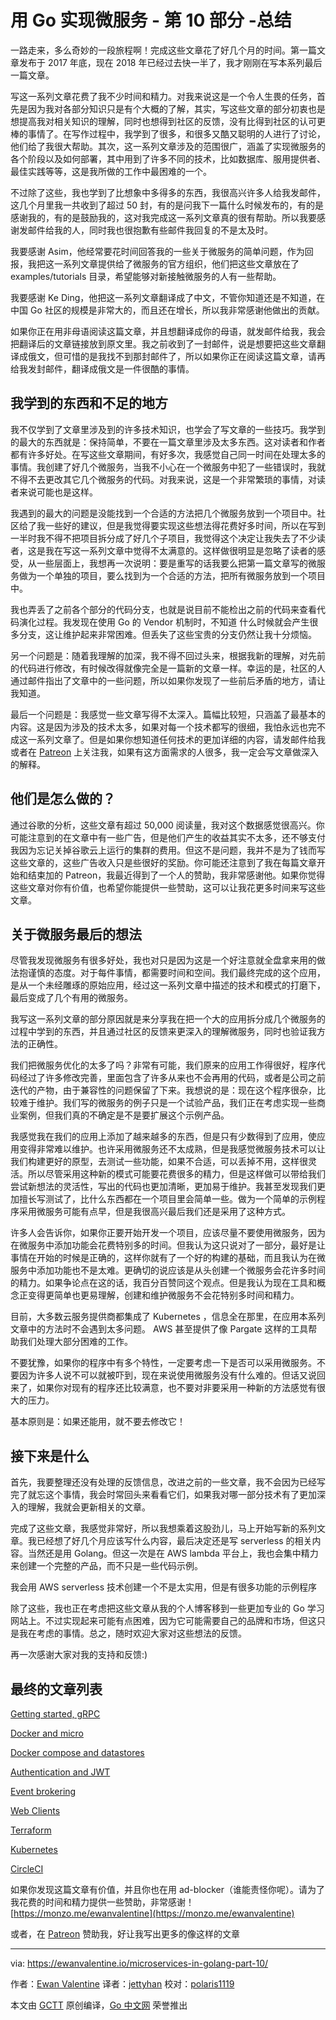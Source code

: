 # 用 Go 实现微服务 - 第 10 部分 -总结

一路走来，多么奇妙的一段旅程啊！完成这些文章花了好几个月的时间。第一篇文章发布于 2017 年底，现在 2018 年已经过去快一半了，我才刚刚在写本系列最后一篇文章。

写这一系列文章花费了我不少时间和精力。对我来说这是一个令人生畏的任务，首先是因为我对各部分知识只是有个大概的了解，其实，写这些文章的部分初衷也是想提高我对相关知识的理解，同时也想得到社区的反馈，没有比得到社区的认可更棒的事情了。在写作过程中，我学到了很多，和很多又酷又聪明的人进行了讨论，他们给了我很大帮助。其次，这一系列文章涉及的范围很广，涵盖了实现微服务的各个阶段以及如何部署，其中用到了许多不同的技术，比如数据库、服用提供者、最佳实践等等，这是我所做的工作中最困难的一个。

不过除了这些，我也学到了比想象中多得多的东西，我很高兴许多人给我发邮件，这几个月里我一共收到了超过 50 封，有的是问我下一篇什么时候发布的，有的是感谢我的，有的是鼓励我的，这对我完成这一系列文章真的很有帮助。所以我要感谢发邮件给我的人，同时我也很抱歉有些邮件我回复的不是太及时。

我要感谢 Asim，他经常要花时间回答我的一些关于微服务的简单问题，作为回报，我把这一系列文章提供给了微服务的官方组织，他们把这些文章放在了 examples/tutorials 目录，希望能够对新接触微服务的人有一些帮助。

我要感谢 Ke Ding，他把这一系列文章翻译成了中文，不管你知道还是不知道，在中国 Go 社区的规模是非常大的，而且还在增长，所以我非常感谢他做出的贡献。

如果你正在用非母语阅读这篇文章，并且想翻译成你的母语，就发邮件给我，我会把翻译后的文章链接放到原文里。我之前收到了一封邮件，说是想要把这些文章翻译成俄文，但可惜的是我找不到那封邮件了，所以如果你正在阅读这篇文章，请再给我发封邮件，翻译成俄文是一件很酷的事情。

## 我学到的东西和不足的地方

我不仅学到了文章里涉及到的许多技术知识，也学会了写文章的一些技巧。我学到的最大的东西就是：保持简单，不要在一篇文章里涉及太多东西。这对读者和作者都有许多好处。在写这些文章期间，有好多次，我感觉自己同一时间在处理太多的事情。我创建了好几个微服务，当我不小心在一个微服务中犯了一些错误时，我就不得不去更改其它几个微服务的代码。对我来说，这是一个非常繁琐的事情，对读者来说可能也是这样。

我遇到的最大的问题是没能找到一个合适的方法把几个微服务放到一个项目中。社区给了我一些好的建议，但是我觉得要实现这些想法得花费好多时间，所以在写到一半时我不得不把项目拆分成了好几个子项目，我觉得这个决定让我失去了不少读者，这是我在写这一系列文章中觉得不太满意的。这样做很明显是忽略了读者的感受，从一些层面上，我想再一次说明：要是重写的话我要么把第一篇文章写的微服务做为一个单独的项目，要么找到为一个合适的方法，把所有微服务放到一个项目中。

我也弄丢了之前各个部分的代码分支，也就是说目前不能检出之前的代码来查看代码演化过程。我发现在使用 Go 的 Vendor 机制时，不知道 什么时候就会产生很多分支，这让维护起来非常困难。但丢失了这些宝贵的分支仍然让我十分烦恼。

另一个问题是：随着我理解的加深，我不得不回过头来，根据我新的理解，对先前的代码进行修改，有时候改得就像完全是一篇新的文章一样。幸运的是，社区的人通过邮件指出了文章中的一些问题，所以如果你发现了一些前后矛盾的地方，请让我知道。

最后一个问题是：我感觉一些文章写得不太深入。篇幅比较短，只涵盖了最基本的内容。这是因为涉及的技术太多，如果对每一个技术都写的很细，我怕永远也完不成这一系列文章了。但是如果你想知道任何技术的更加详细的内容，请发邮件给我或者在 [Patreon](https://www.patreon.com/ewanvalentine) 上关注我，如果有这方面需求的人很多，我一定会写文章做深入的解释。

## 他们是怎么做的？

通过谷歌的分析，这些文章有超过 50,000 阅读量，我对这个数据感觉很高兴。你可能注意到的在文章中有一些广告，但是他们产生的收益其实不太多，还不够支付我因为忘记关掉谷歌云上运行的集群的费用。但这不是问题，我并不是为了钱而写这些文章的，这些广告收入只是些很好的奖励。你可能还注意到了我在每篇文章开始和结束加的 Patreon，我最近得到了一个人的赞助，我非常感谢他。如果你觉得这些文章对你有价值，也希望你能提供一些赞助，这可以让我花更多时间来写这些文章。

## 关于微服务最后的想法

尽管我发现微服务有很多好处，我也对只是因为这是一个好注意就全盘拿来用的做法抱谨慎的态度。对于每件事情，都需要时间和空间。我们最终完成的这个应用，是从一个未经雕琢的原始应用，经过这一系列文章中描述的技术和模式的打磨下，最后变成了几个有用的微服务。

我写这一系列文章的部分原因就是来分享我在把一个大的应用拆分成几个微服务的过程中学到的东西，并且通过社区的反馈来更深入的理解微服务，同时也验证我方法的正确性。

我们把微服务优化的太多了吗？非常有可能，我们原来的应用工作得很好，程序代码经过了许多修改完善，里面包含了许多从来也不会再用的代码，或者是公司之前迭代的产物，由于兼容性的问题保留了下来。我想说的是：现在这个程序很杂，比较难于维护。我们写的微服务的例子只是一个试验产品，我们正在考虑实现一些商业案例，但我们真的不确定是不是要扩展这个示例产品。

我感觉我在我们的应用上添加了越来越多的东西，但是只有少数得到了应用，使应用变得非常难以维护。也许采用微服务还不太成熟，但是我感觉微服务技术可以让我们构建更好的原型，去测试一些功能，如果不合适，可以丢掉不用，这样很灵活。所以尽管采用这种新的模式可能要花费很多的精力，但是这样做可以带给我们尝试新想法的灵活性，写出的代码也更加清晰，更加易于维护。我甚至发现我们更加擅长写测试了，比什么东西都在一个项目里会简单一些。做为一个简单的示例程序采用微服务可能有点早，但是我很高兴最后我们还是采用了这种方式。

许多人会告诉你，如果你正要开始开发一个项目，应该尽量不要使用微服务，因为在微服务中添加功能会花费特别多的时间。但我认为这只说对了一部分，最好是让事情在开始的时候是正确的，这样你就有了一个好的构建的基础，而且我认为在微服务中添加功能也不是太难。更确切的说应该是从头创建一个微服务会花许多时间的精力。如果争论点在这的话，我百分百赞同这个观点。但是我认为现在工具和概念正变得更简单也更易理解，创建和维护微服务不会花特别多时间和精力。

目前，大多数云服务提供商都集成了 Kubernetes ，信息全在那里，在应用本系列文章中的方法时不会遇到太多问题。 AWS 甚至提供了像 Pargate 这样的工具帮助我们处理大部分困难的工作。

不要犹豫，如果你的程序中有多个特性，一定要考虑一下是否可以采用微服务。不要因为许多人说不可以就被吓到，现在来说使用微服务没有什么难的。但话又说回来了，如果你对现有的程序还比较满意，也不要对非要采用一种新的方法感觉有很大的压力。

基本原则是：如果还能用，就不要去修改它！

## 接下来是什么

首先，我要整理还没有处理的反馈信息，改进之前的一些文章，我不会因为已经写完了就忘这个事情，我会时常回头来看看它们，如果我对哪一部分技术有了更加深入的理解，我就会更新相关的文章。

完成了这些文章，我感觉非常好，所以我想乘着这股劲儿，马上开始写新的系列文章。我已经想了好几个月应该写什么内容，最后决定还是写 serverless 的相关内容。当然还是用 Golang。但这一次是在 AWS lambda 平台上，我也会集中精力来创建一个完整的产品，而不只是一些代码示例。

我会用 AWS serverless 技术创建一个不是太实用，但是有很多功能的示例程序

除了这些，我也正在考虑把这些文章从我的个人博客移到一些更加专业的 Go 学习网站上。不过实现起来可能有点困难，因为它可能需要自己的品牌和市场，但这只是我在考虑的事情。总之，随时欢迎大家对这些想法的反馈。

再一次感谢大家对我的支持和反馈:)

## 最终的文章列表

[Getting started, gRPC](https://ewanvalentine.io/microservices-in-golang-part-1)

[Docker and micro](https://ewanvalentine.io/microservices-in-golang-part-2)

[Docker compose and datastores](https://ewanvalentine.io/microservices-in-golang-part-3)

[Authentication and JWT](https://ewanvalentine.io/microservices-in-golang-part-4)

[Event brokering](https://ewanvalentine.io/microservices-in-golang-part-5)

[Web Clients](https://ewanvalentine.io/microservices-in-golang-part-6)

[Terraform](https://ewanvalentine.io/microservices-in-golang-part-7)

[Kubernetes](https://ewanvalentine.io/microservices-in-golang-part-8)

[CircleCI](https://ewanvalentine.io/microservices-in-golang-part-9)

如果你发现这篇文章有价值，并且你也在用 ad-blocker（谁能责怪你呢）。请为了我花费的时间和精力提供一些赞助，非常感谢！
[https://monzo.me/ewanvalentine](https://monzo.me/ewanvalentine)

或者，在 [Patreon](https://www.patreon.com/ewanvalentine) 赞助我，好让我写出更多的像这样的文章

----------------

via: https://ewanvalentine.io/microservices-in-golang-part-10/

作者：[Ewan Valentine](https://ewanvalentine.io/author/ewan/)
译者：[jettyhan](https://github.com/jettyhan)
校对：[polaris1119](https://github.com/polaris1119)

本文由 [GCTT](https://github.com/studygolang/GCTT) 原创编译，[Go 中文网](https://studygolang.com/) 荣誉推出

